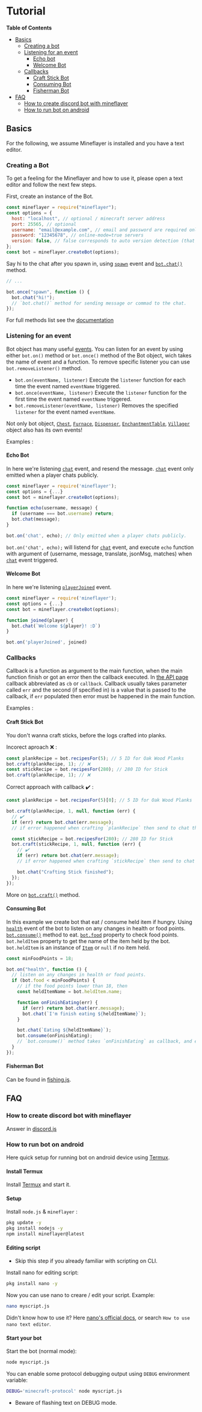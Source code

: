 # Tutorial

**Table of Contents**

- [Basics](#basics)
  - [Creating a bot](#creating-a-bot)
  - [Listening for an event](#listening-for-an-event)
    - [Echo bot](#echo-bot)
    - [Welcome Bot](#welcome-bot)
  - [Callbacks](#callbacks)
    - [Craft Stick Bot](#craft-stick-bot)
    - [Consuming Bot](#consuming-bot)
    - [Fisherman Bot](#fisherman-bot)
- [FAQ](#faq)
  - [How to create discord bot with mineflayer](#how-to-create-discord-bot-with-mineflayer)
  - [How to run bot on android](#how-to-run-bot-on-android)

## Basics

For the following, we assume Mineflayer is installed and you have a text editor.

### Creating a Bot

To get a feeling for the Mineflayer and how to use it, please open a text editor and follow the next few steps.

First, create an instance of the Bot.

```js
const mineflayer = require("mineflayer");
const options = {
  host: "localhost", // optional / minecraft server address
  port: 25565, // optional
  username: "email@example.com", // email and password are required only for
  password: "12345678", // online-mode=true servers
  version: false, // false corresponds to auto version detection (that's the default), put for example '1.8.8' if you need a specific version
};
const bot = mineflayer.createBot(options);
```

Say hi to the chat after you spawn in, using [`spawn`](http://mineflayer.prismarine.js.org/#/api?id=quotspawnquot) event and [`bot.chat()`](http://mineflayer.prismarine.js.org/#/api?id=botchatmessage) method.

```js
// ...

bot.once("spawn", function () {
  bot.chat("hi!");
  // `bot.chat()` method for sending message or commad to the chat.
});
```

For full methods list see the [documentation](http://mineflayer.prismarine.js.org/#/api?id=methods)

### Listening for an event

Bot object has many useful [events](http://mineflayer.prismarine.js.org/#/api?id=events).
You can listen for an event by using either `bot.on()` method or `bot.once()` method of the Bot object, wich takes the name of event and a function.
To remove specific listener you can use `bot.removeListener()` method.

- `bot.on(eventName, listener)`
  Execute the `listener` function for each time the event named `eventName` triggered.
- `bot.once(eventName, listener)`
  Execute the `listener` function for the first time the event named `eventName` triggered.
- `bot.removeListener(eventName, listener)`
  Removes the specified `listener` for the event named `eventName`.

Not only bot object, [`Chest`](http://mineflayer.prismarine.js.org/#/api?id=mineflayerchest), [`Furnace`](http://mineflayer.prismarine.js.org/#/api?id=mineflayerfurnace), [`Dispenser`](http://mineflayer.prismarine.js.org/#/api?id=mineflayerdispenser), [`EnchantmentTable`](http://mineflayer.prismarine.js.org/#/api?id=mineflayerenchantmenttable), [`Villager`](http://mineflayer.prismarine.js.org/#/api?id=mineflayervillager) object also has its own events!

Examples :

#### Echo Bot

In here we're listening [`chat`](http://mineflayer.prismarine.js.org/#/api?id=quotchatquot-username-message-translate-jsonmsg-matches) event, and resend the message.
[`chat`](http://mineflayer.prismarine.js.org/#/api?id=quotchatquot-username-message-translate-jsonmsg-matches) event only emitted when a player chats publicly.

```js
const mineflayer = require('mineflayer');
const options = {...}
const bot = mineflayer.createBot(options);

function echo(username, message) {
  if (username === bot.username) return;
  bot.chat(message);
}

bot.on('chat', echo); // Only emitted when a player chats publicly.
```

`bot.on('chat', echo);` will listend for [`chat`](http://mineflayer.prismarine.js.org/#/api?id=quotchatquot-username-message-translate-jsonmsg-matches) event, and execute `echo` function with argument of (username, message, translate, jsonMsg, matches) when [`chat`](http://mineflayer.prismarine.js.org/#/api?id=quotchatquot-username-message-translate-jsonmsg-matches) event triggered.

#### Welcome Bot

In here we're listening [`playerJoined`](http://mineflayer.prismarine.js.org/#/api?id=quotplayerjoinedquot-player) event.

```js
const mineflayer = require('mineflayer');
const options = {...}
const bot = mineflayer.createBot(options);

function joined(player) {
  bot.chat(`Welcome ${player}! :D`)
}

bot.on('playerJoined', joined)
```

### Callbacks

Callback is a function as argument to the main function, when the main function finish or got an error then the callback executed.
In [the API page](http://mineflayer.prismarine.js.org/#/api) callback abbreviated as `cb` or `callback`.
Callback usually takes parameter called `err` and the second (if specified in) is a value that is passed to the callback, if `err` populated then error must be happened in the main function.

Examples :

#### Craft Stick Bot

You don't wanna craft sticks, before the logs crafted into planks.

Incorect aproach ❌ :

```js
const plankRecipe = bot.recipesFor(5); // 5 ID for Oak Wood Planks
bot.craft(plankRecipe, 1); // ❌
const stickRecipe = bot.recipesFor(280); // 280 ID for Stick
bot.craft(plankRecipe, 1); // ❌
```

Correct approach with callback ✔️ :

```js
const plankRecipe = bot.recipesFor(5)[0]; // 5 ID for Oak Wood Planks

bot.craft(plankRecipe, 1, null, function (err) {
  // ✔️
  if (err) return bot.chat(err.message);
  // if error happened when crafting `plankRecipe` then send to chat the `err.message`

  const stickRecipe = bot.recipesFor(280); // 280 ID for Stick
  bot.craft(stickRecipe, 1, null, function (err) {
    // ✔️
    if (err) return bot.chat(err.message);
    // if error happened when crafting `stickRecipe` then send to chat the `err.message`

    bot.chat("Crafting Stick finished");
  });
});
```

More on [`bot.craft()`](http://mineflayer.prismarine.js.org/#/api?id=botcraftrecipe-count-craftingtable-callback) method.

#### Consuming Bot

In this example we create bot that eat / consume held item if hungry.
Using
[`health`](http://mineflayer.prismarine.js.org/#/api?id=health) event of the bot to listen on any changes in health or food points.
[`bot.consume()`](http://mineflayer.prismarine.js.org/#/api?id=botconsumecallback) method to eat.
[`bot.food`](http://mineflayer.prismarine.js.org/#/api?id=botfood) property to check food points.
`bot.heldItem` property to get the name of the item held by the bot. `bot.heldItem` is an instance of [`Item`](https://github.com/PrismarineJS/prismarine-item/blob/master/README.md) or `null` if no item held.

```js
const minFoodPoints = 18;

bot.on("health", function () {
  // listen on any changes in health or food points.
  if (bot.food < minFoodPoints) {
    // if the food points lower than 18, then
    const heldItemName = bot.heldItem.name;

    function onFinishEating(err) {
      if (err) return bot.chat(err.message);
      bot.chat(`I'm finish eating ${heldItemName}`);
    }

    bot.chat(`Eating ${heldItemName}`);
    bot.consume(onFinishEating);
    // `bot.consume()` method takes `onFinishEating` as callback, and execute `onFinishEating` when its finish or stumble an error.
  }
});
```

#### Fisherman Bot

Can be found in [fishing.js](https://github.com/PrismarineJS/mineflayer/blob/master/examples/fisherman.js#L52).

## FAQ

### How to create discord bot with mineflayer

Answer in [discord.js](https://github.com/PrismarineJS/mineflayer/blob/master/examples/discord.js)

### How to run bot on android

Here quick setup for running bot on android device using [Termux](https://termux.com/).

#### Install Termux

Install [Termux](https://termux.com/) and start it.

#### Setup

Install `node.js` & `mineflayer` :

```bash
pkg update -y
pkg install nodejs -y
npm install mineflayer@latest
```

#### Editing script

- Skip this step if you already familiar with scripting on CLI.

Install nano for editing script:

```bash
pkg install nano -y
```

Now you can use nano to creare / edit your script. Example:

```bash
nano myscript.js
```

Didn't know how to use it? Here [nano's official docs](https://nano-editor.org/dist/latest/nano.pdf), or search `How to use nano text editor`.

#### Start your bot

Start the bot (normal mode):

```bash
node myscript.js
```

You can enable some protocol debugging output using `DEBUG` environment variable:

```bash
DEBUG='minecraft-protocol' node myscript.js
```

- Beware of flashing text on DEBUG mode.
